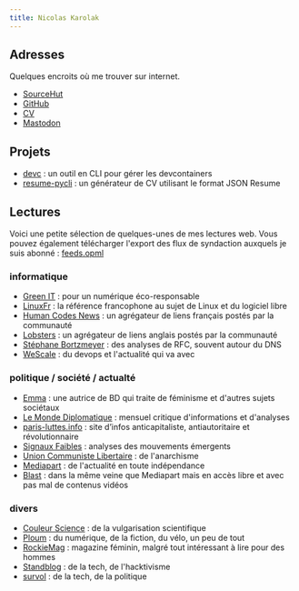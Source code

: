 ```yaml
---
title: Nicolas Karolak
---
```


## Adresses

Quelques encroits où me trouver sur internet.

* [SourceHut](https://git.sr.ht/~nka)
* [GitHub](https://github.com/nikaro)
* [CV](https://cv.karolak.fr)
* [Mastodon](https://mamot.fr/@nka)

## Projets

* [devc](https://sr.ht/~nka/devc/) : un outil en CLI pour gérer les devcontainers
* [resume-pycli](https://sr.ht/~nka/resume-pycli/) : un générateur de CV utilisant le format JSON Resume

## Lectures

Voici une petite sélection de quelques-unes de mes lectures web.
Vous pouvez également télécharger l'export des flux de syndaction auxquels je suis abonné : [feeds.opml](/feeds.opml)

### informatique

* [Green IT](https://www.greenit.fr/) : pour un numérique éco-responsable
* [LinuxFr](https://linuxfr.org/) : la référence francophone au sujet de Linux et du logiciel libre
* [Human Codes News](https://news.humancoders.com/) : un agrégateur de liens français postés par la communauté
* [Lobsters](https://lobste.rs/) : un agrégateur de liens anglais postés par la communauté
* [Stéphane Bortzmeyer](https://www.bortzmeyer.org/) : des analyses de RFC, souvent autour du DNS
* [WeScale](https://blog.wescale.fr/) : du devops et l'actualité qui va avec

### politique / société / actualté

* [Emma](https://emmaclit.com/) : une autrice de BD qui traite de féminisme et d'autres sujets sociétaux
* [Le Monde Diplomatique](https://www.monde-diplomatique.fr/) : mensuel critique d'informations et d'analyses
* [paris-luttes.info](https://paris-luttes.info/) : site d’infos anticapitaliste, antiautoritaire et révolutionnaire
* [Signaux Faibles](https://signauxfaibles.co/) : analyses des mouvements émergents
* [Union Communiste Libertaire](https://www.unioncommunistelibertaire.org/) : de l'anarchisme
* [Mediapart](https://www.mediapart.fr/) : de l'actualité en toute indépendance
* [Blast](https://www.blast-info.fr/) : dans la même veine que Mediapart mais en accès libre et avec pas mal de contenus vidéos

### divers

* [Couleur Science](https://couleur-science.eu/) : de la vulgarisation scientifique
* [Ploum](https://ploum.net/) : du numérique, de la fiction, du vélo, un peu de tout
* [RockieMag](https://www.rockiemag.com/) : magazine féminin, malgré tout intéressant à lire pour des hommes
* [Standblog](http://standblog.org/blog/) : de la tech, de l'hacktivisme
* [survol](https://n.survol.fr/) : de la tech, de la politique
